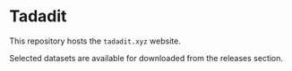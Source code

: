 # Tadadit

This repository hosts the `tadadit.xyz` website. 

Selected datasets are available for downloaded from the releases section.